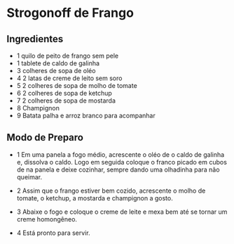 # Strogonoff de Frango

## Ingredientes

 - 1 quilo de peito de frango sem pele
 - 1 tablete de caldo de galinha
 - 3 colheres de sopa de oléo
 - 4 2 latas de creme de leito sem soro
 - 5 2 colheres de sopa de molho de tomate
 - 6 2 colheres de sopa de ketchup
 - 7 2 colheres de sopa de mostarda
 - 8 Champignon
 - 9 Batata palha e arroz branco para acompanhar

## Modo de Preparo

 - 1 Em uma panela a fogo médio, acrescente o oléo de o caldo de galinha e, dissolva o caldo. Logo em seguida coloque o franco picado em cubos de na panela e deixe cozinhar, sempre dando uma olhadinha para não queimar.

 - 2 Assim que o frango estiver bem cozido,  acrescente o molho de tomate, o ketchup, a mostarda e champignon a gosto. 

 - 3 Abaixe o fogo e coloque o creme de leite e mexa bem até se tornar um creme homongêneo. 

 - 4 Está pronto para servir. 
